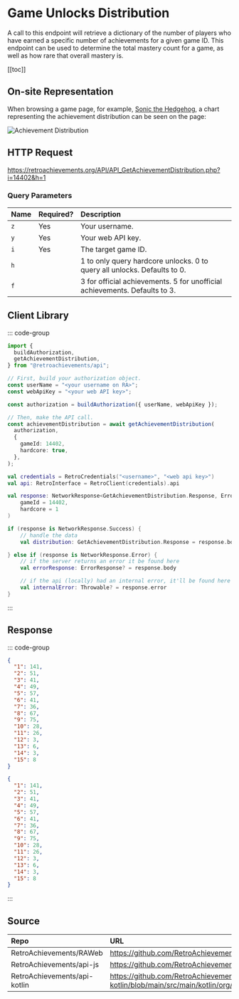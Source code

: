 <script setup>
import SampleRequest from '../components/SampleRequest.vue';
</script>

# Game Unlocks Distribution

A call to this endpoint will retrieve a dictionary of the number of players who have earned a specific number of achievements for a given game ID. This endpoint can be used to determine the total mastery count for a game, as well as how rare that overall mastery is.

[[toc]]

## On-site Representation

When browsing a game page, for example, [Sonic the Hedgehog](https://retroachievements.org/game/1), a chart representing the achievement distribution can be seen on the page:

![Achievement Distribution](/achievement-distribution.png)

## HTTP Request

<SampleRequest httpVerb="GET">https://retroachievements.org/API/API_GetAchievementDistribution.php?i=14402&h=1</SampleRequest>

### Query Parameters

| Name | Required? | Description                                                                |
| :--- | :-------- | :------------------------------------------------------------------------- |
| `z`  | Yes       | Your username.                                                             |
| `y`  | Yes       | Your web API key.                                                          |
| `i`  | Yes       | The target game ID.                                                        |
| `h`  |           | 1 to only query hardcore unlocks. 0 to query all unlocks. Defaults to 0.   |
| `f`  |           | 3 for official achievements. 5 for unofficial achievements. Defaults to 3. |

## Client Library

::: code-group

```ts [NodeJS]
import {
  buildAuthorization,
  getAchievementDistribution,
} from "@retroachievements/api";

// First, build your authorization object.
const userName = "<your username on RA>";
const webApiKey = "<your web API key>";

const authorization = buildAuthorization({ userName, webApiKey });

// Then, make the API call.
const achievementDistribution = await getAchievementDistribution(
  authorization,
  {
    gameId: 14402,
    hardcore: true,
  },
);
```

```kotlin [Kotlin]
val credentials = RetroCredentials("<username>", "<web api key>")
val api: RetroInterface = RetroClient(credentials).api

val response: NetworkResponse<GetAchievementDistribution.Response, ErrorResponse> = api.getAchievementDistribution(
    gameId = 14402,
    hardcore = 1
)

if (response is NetworkResponse.Success) {
    // handle the data
    val distribution: GetAchievementDistribution.Response = response.body

} else if (response is NetworkResponse.Error) {
    // if the server returns an error it be found here
    val errorResponse: ErrorResponse? = response.body

    // if the api (locally) had an internal error, it'll be found here
    val internalError: Throwable? = response.error
}
```

:::

## Response

::: code-group

```json [HTTP Response]
{
  "1": 141,
  "2": 51,
  "3": 41,
  "4": 49,
  "5": 57,
  "6": 41,
  "7": 36,
  "8": 67,
  "9": 75,
  "10": 28,
  "11": 26,
  "12": 3,
  "13": 6,
  "14": 3,
  "15": 8
}
```

```json [NodeJS]
{
  "1": 141,
  "2": 51,
  "3": 41,
  "4": 49,
  "5": 57,
  "6": 41,
  "7": 36,
  "8": 67,
  "9": 75,
  "10": 28,
  "11": 26,
  "12": 3,
  "13": 6,
  "14": 3,
  "15": 8
}
```

:::

## Source

| Repo                         | URL                                                                                                                  |
| :--------------------------- | :------------------------------------------------------------------------------------------------------------------- |
| RetroAchievements/RAWeb      | https://github.com/RetroAchievements/RAWeb/blob/master/public/API/API_GetAchievementDistribution.php                 |
| RetroAchievements/api-js     | https://github.com/RetroAchievements/api-js/blob/main/src/game/getAchievementDistribution.ts                         |
| RetroAchievements/api-kotlin | https://github.com/RetroAchievements/api-kotlin/blob/main/src/main/kotlin/org/retroachivements/api/RetroInterface.kt |
